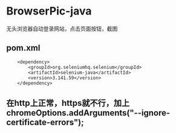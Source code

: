 # BrowserPic-java
无头浏览器自动登录网站，点击页面按钮，截图

## pom.xml
```
	<dependency>
		<groupId>org.seleniumhq.selenium</groupId>
		<artifactId>selenium-java</artifactId>
		<version>3.141.59</version>
	</dependency>
```

## 在http上正常，https就不行，加上chromeOptions.addArguments("--ignore-certificate-errors");
